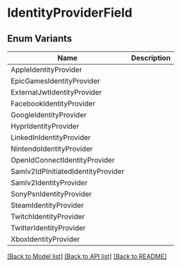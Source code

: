 # IdentityProviderField

## Enum Variants

| Name | Description |
|---- | -----|
| AppleIdentityProvider |  |
| EpicGamesIdentityProvider |  |
| ExternalJwtIdentityProvider |  |
| FacebookIdentityProvider |  |
| GoogleIdentityProvider |  |
| HyprIdentityProvider |  |
| LinkedInIdentityProvider |  |
| NintendoIdentityProvider |  |
| OpenIdConnectIdentityProvider |  |
| Samlv2IdPInitiatedIdentityProvider |  |
| Samlv2IdentityProvider |  |
| SonyPsnIdentityProvider |  |
| SteamIdentityProvider |  |
| TwitchIdentityProvider |  |
| TwitterIdentityProvider |  |
| XboxIdentityProvider |  |

[[Back to Model list]](../README.md#documentation-for-models) [[Back to API list]](../README.md#documentation-for-api-endpoints) [[Back to README]](../README.md)



